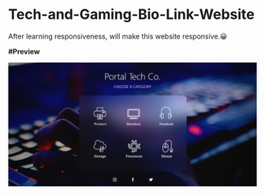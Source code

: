 <h1>Tech-and-Gaming-Bio-Link-Website</h1>

After learning responsiveness, will make this website responsive.😀

<span><b>#Preview</b></span>

<img src="./images/preview.png" alt="preview">
